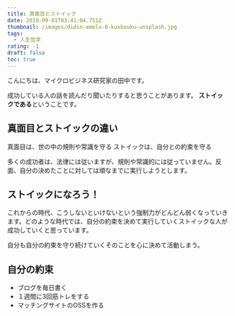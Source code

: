 ```yaml
---
title: 真面目とストイック
date: 2019-09-01T03:41:04.751Z
thumbnail: /images/didin-emelu-8-kuxbxuku-unsplash.jpg
tags:
  - 人生哲学
rating: -1
draft: false
toc: true
---
```

こんにちは、マイクロビジネス研究家の田中です。

成功している人の話を読んだり聞いたりすると思うことがあります。
**ストイックである**ということです。

<!--more-->

## 真面目とストイックの違い

真面目は、世の中の規則や常識を守る 
ストイックは、自分との約束を守る 

多くの成功者は、法律には従いますが、規則や常識的には従っていません。反面、自分の決めたことに対しては頑なまでに実行しようとします。 

## ストイックになろう！

これからの時代、こうしないといけないという強制力がどんどん弱くなっていきます。どのような時代では、自分の約束を決めて実行していくストイックな人が成功していくと思っています。

自分も自分の約束を守り続けていくそのことを心に決めて活動しまう。

## 自分の約束

- ブログを毎日書く
- １週間に3回筋トレをする
- マッチングサイトのOSSを作る


